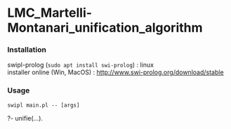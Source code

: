 # LMC_Martelli-Montanari_unification_algorithm

### Installation
swipl-prolog (`sudo apt install swi-prolog`) : linux<br/>
installer online (Win, MacOS) : http://www.swi-prolog.org/download/stable

### Usage
`swipl main.pl -- [args]`

?- unifie(...).
